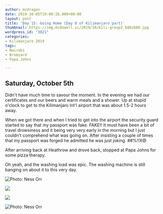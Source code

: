 ```yaml
---
author: mcdragon
date: 2019-10-05T19:00:28.000+00:00
layout: post
title: 'Day 15: Going Home (Day 8 of Kilimanjaro part)'
thumbnail: https://img.mcdowell.si/2019/10/kili-group2_680x680.jpg
wordpress_id: "3821"
categories:
- Kilimanjaro 2019
tags:
- Nairobi
- Bromyard
- Papa Johns

---
```

## Saturday, October 5th

Didn't have much time to savour the moment. In the evening we had our certificates and our beers and warm meals and a shower. Up at stupid o'clock to get to the Kilimanjaro Int'l airport that was about 1.5-2 hours away.

When we got there and when I tried to get into the airport the security guard started to say that my passport was fake. FAKE!! It must have been a bit of travel drowsiness and it being very very early in the morning but I just couldn't comprehend what was going on. After insisting a couple of times that my passport was forged he admitted he was just joking. ##%!!X@

After arriving back at Heathrow and drove back, stopped at Papa Johns for some pizza therapy.

Oh yeah, and the washing load was epic. The washing machine is still banging on about it to this very day.

![Photo: Ness Orr](https://img.mcdowell.si/2019/10/group-photo4.resized.jpg "Photo: Ness Orr")

![](https://img.mcdowell.si/2019/10/kili-mash-potato.jpg)

![](https://img.mcdowell.si/2019/10/kili-beer.jpg)

![Photo: Ness Orr](https://img.mcdowell.si/2019/10/group-photo3.resized.jpg "Photo: Ness Orr")